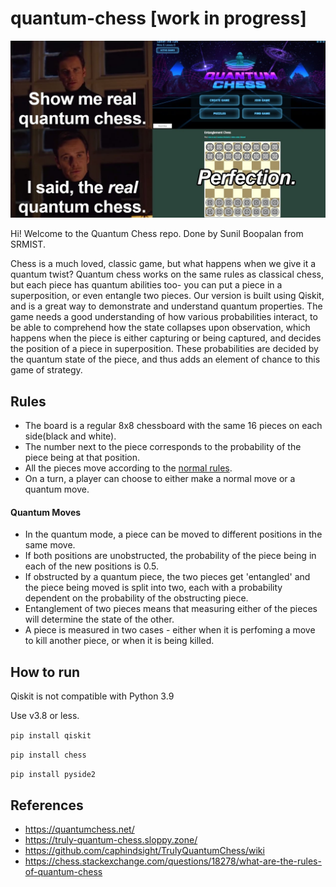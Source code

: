 # quantum-chess [work in progress]

![](https://github.com/SunilBoopalan/quantum-chess/blob/main/Media/Poster.png)

Hi! Welcome to the Quantum Chess repo. Done by Sunil Boopalan from SRMIST.

Chess is a much loved, classic game, but what happens when we give it a quantum twist? Quantum chess works on the same rules as classical chess, but each piece has quantum abilities too- you can put a piece in a superposition, or even entangle two pieces. Our version is built using Qiskit, and is a great way to demonstrate and understand quantum properties. The game needs a good understanding of how various probabilities interact, to be able to comprehend how the state collapses upon observation, which happens when the piece is either capturing or being captured, and decides the position of a piece in superposition. These probabilities are decided by the quantum state of the piece, and thus adds an element of chance to this game of strategy.

## Rules
- The board is a regular 8x8 chessboard with the same 16 pieces on each side(black and white).
- The number next to the piece corresponds to the probability of the piece being at that position.
- All the pieces move according to the [normal rules](https://www.chess.com/learn-how-to-play-chess#chess-pieces-move).
- On a turn, a player can choose to either make a normal move or a quantum move.

#### Quantum Moves
- In the quantum mode, a piece can be moved to different positions in the same move.
- If both positions are unobstructed, the probability of the piece being in each of the new positions is 0.5.
- If obstructed by a quantum piece, the two pieces get 'entangled' and the piece being moved is split into two, each with a probability dependent on the probability of the obstructing piece.
- Entanglement of two pieces means that measuring either of the pieces will determine the state of the other.
- A piece is measured in two cases - either when it is perfoming a move to kill another piece, or when it is being killed.

## How to run
Qiskit is not compatible with Python 3.9

Use v3.8 or less.

`pip install qiskit`

`pip install chess`

`pip install pyside2`

## References
- https://quantumchess.net/
- https://truly-quantum-chess.sloppy.zone/
- https://github.com/caphindsight/TrulyQuantumChess/wiki
- https://chess.stackexchange.com/questions/18278/what-are-the-rules-of-quantum-chess
